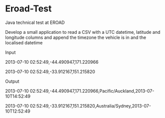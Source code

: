 # Eroad-Test
Java technical test at EROAD

Develop a small application to read a CSV with a UTC datetime, latitude and longitude columns and append the timezone the vehicle is in and the localised datetime

Input 

2013-07-10 02:52:49,-44.490947,171.220966

2013-07-10 02:52:49,-33.912167,151.215820



Output 

2013-07-10 02:52:49,-44.490947,171.220966,Pacific/Auckland,2013-07-10T14:52:49

2013-07-10 02:52:49,-33.912167,151.215820,Australia/Sydney,2013-07-10T12:52:49
